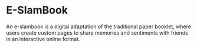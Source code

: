 # E-SlamBook
An e-slambook is a digital adaptation of the traditional paper booklet, where users create custom pages to share memories and sentiments with friends in an interactive online format.
